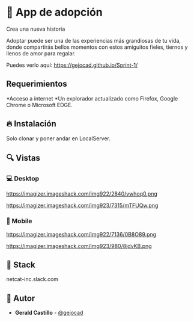 # 💎 App de adopción


Crea una nueva historia&nbsp; &nbsp; &nbsp;&nbsp;

Adoptar puede ser una de las experiencias más grandiosas de tu vida, donde compartirás bellos momentos con estos amiguitos fieles, tiernos y llenos de amor para regalar.


Puedes verlo aquí: https://gejocad.github.io/Sprint-1/

## Requerimientos

*Acceso a internet
*Un explorador actualizado como Firefox, Google Chrome o Microsoft EDGE.

## 🔥 Instalación

Solo clonar y poner andar en LocalServer.

## 🔍 Vistas 

### 💻 Desktop

https://imagizer.imageshack.com/img922/2840/vwhoq0.png

https://imagizer.imageshack.com/img923/7315/mTFUQw.png


### 📱 Mobile

https://imagizer.imageshack.com/img922/7136/0B8O89.png

https://imagizer.imageshack.com/img923/980/8jdvKB.png

## 📌 Stack

netcat-inc.slack.com

## 🌟 Autor

* **Gerald Castillo**  - [@gejocad](https://github.com/gejocad)
